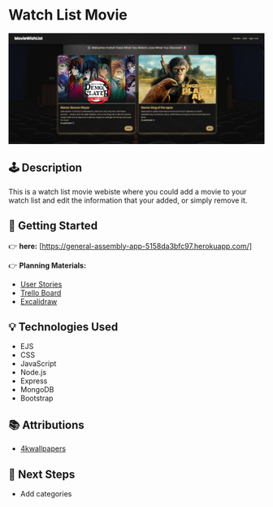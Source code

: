# Watch List Movie

![Website Screenshot](public/images/website.png)


## 🕹️ Description

This is a watch list movie webiste where you could add a movie to your watch list and edit the information that your added, or simply remove it.

## 🚀 Getting Started

👉 **here:** [https://general-assembly-app-5158da3bfc97.herokuapp.com/]

👉 **Planning Materials:**
- [User Stories](planning/user-story.txt)
- [Trello Board](https://trello.com/b/6mNvSBxE/recipe-tracker)
- [Excalidraw](public/images/Excalidrew.png)


## 💡 Technologies Used

- EJS
- CSS
- JavaScript
- Node.js
- Express
- MongoDB
- Bootstrap

## 📚 Attributions

- [4kwallpapers](https://4kwallpapers.com/)

## 🚧 Next Steps

- Add categories